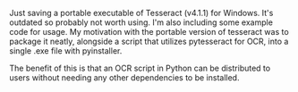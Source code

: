 Just saving a portable executable of Tesseract (v4.1.1) for Windows. It's outdated so probably not worth using. I'm also including some example code for usage. My motivation with the portable version of tesseract was to package it neatly, alongside a script that utilizes pytesseract for OCR, into a single .exe file with pyinstaller. 

The benefit of this is that an OCR script in Python can be distributed to users without needing any other dependencies to be installed.
